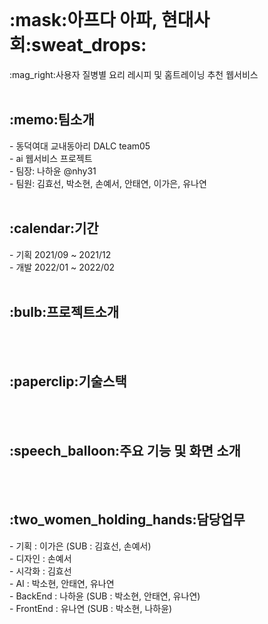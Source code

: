 <br>
<h1>:mask:아프다 아파, 현대사회:sweat_drops:</h1>
:mag_right:사용자 질병별 요리 레시피 및 홈트레이닝 추천 웹서비스 <br>

<br>
<h2>:memo:팀소개</h2>
- 동덕여대 교내동아리 DALC team05 <br>
- ai 웹서비스 프로젝트 <br>
- 팀장: 나하윤 @nhy31 <br>
- 팀원: 김효선, 박소현, 손예서, 안태연, 이가은, 유나연 <br>

<br>
<h2>:calendar:기간</h2>
- 기획 2021/09 ~ 2021/12 <br>
- 개발 2022/01 ~ 2022/02 <br>

<br>
<h2>:bulb:프로젝트소개</h2>
<br>

<br>
<h2>:paperclip:기술스택</h2>
<br>

<br>
<h2>:speech_balloon:주요 기능 및 화면 소개</h2>
<br>


<br>
<h2>:two_women_holding_hands:담당업무</h2>
- 기획 : 이가은 (SUB : 김효선, 손예서) <br>
- 디자인 : 손예서 <br>
- 시각화 : 김효선  <br>
- AI : 박소현, 안태연, 유나연 <br>
- BackEnd : 나하윤 (SUB : 박소현, 안태연, 유나연) <br>
- FrontEnd : 유나연 (SUB : 박소현, 나하윤) <br>



